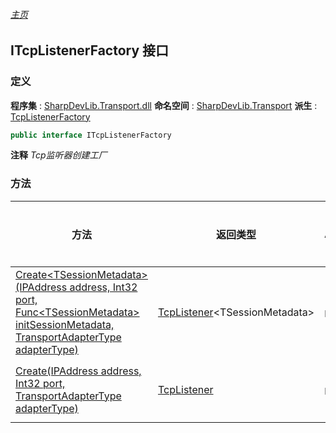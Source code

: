 ###### [主页](./Index.md "主页")
## ITcpListenerFactory 接口
### 定义
**程序集** : [SharpDevLib.Transport.dll](./SharpDevLib.Transport.assembly.md "SharpDevLib.Transport.dll")
**命名空间** : [SharpDevLib.Transport](./SharpDevLib.Transport.namespace.md "SharpDevLib.Transport")
**派生** : [TcpListenerFactory](./SharpDevLib.Transport.TcpListenerFactory.md "TcpListenerFactory")
``` csharp
public interface ITcpListenerFactory
```
**注释**
*Tcp监听器创建工厂*

### 方法
|方法|返回类型|Accessor|是否静态|参数|
|---|---|---|---|---|
|[Create\<TSessionMetadata\>(IPAddress address, Int32 port, Func\<TSessionMetadata\> initSessionMetadata, TransportAdapterType adapterType)](./SharpDevLib.Transport.ITcpListenerFactory.Create.TSessionMetadata.IPAddress.Int32.Func.TSessionMetadata.TransportAdapterType.md "Create<TSessionMetadata>(IPAddress address, Int32 port, Func<TSessionMetadata> initSessionMetadata, TransportAdapterType adapterType)")|[TcpListener](./SharpDevLib.Transport.TcpListener.1.md "TcpListener")\<TSessionMetadata\>|`public`|`否`|address:地址<br>port:端口<br>initSessionMetadata:初始化会话元数据<br>adapterType:接收数据适配器类型|
|[Create(IPAddress address, Int32 port, TransportAdapterType adapterType)](./SharpDevLib.Transport.ITcpListenerFactory.Create.IPAddress.Int32.TransportAdapterType.md "Create(IPAddress address, Int32 port, TransportAdapterType adapterType)")|[TcpListener](./SharpDevLib.Transport.TcpListener.md "TcpListener")|`public`|`否`|address:地址<br>port:端口<br>adapterType:接收数据适配器类型|

